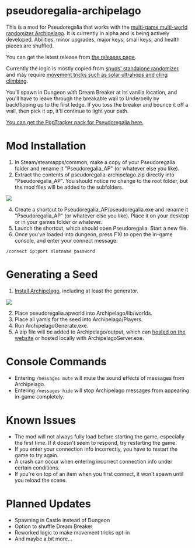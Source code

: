 # pseudoregalia-archipelago
This is a mod for Pseudoregalia that works with the [multi-game multi-world randomizer Archipelago](https://archipelago.gg/). It is currently in alpha and is being actively developed. Abilities, minor upgrades, major keys, small keys, and health pieces are shuffled.

You can get the latest release from [the releases page](https://github.com/pseudoregalia-modding/pseudoregalia-archipelago/releases).

Currently the logic is mostly copied from [spuds' standalone randomizer](https://github.com/pseudoregalia-modding/rando), and may require [movement tricks such as solar ultrahops and cling climbing](https://www.youtube.com/watch?v=kZJjYdh6huk).

You'll spawn in Dungeon with Dream Breaker at its vanilla location, and you'll have to leave through the breakable wall to Underbelly by backflipping up to the first ledge. If you toss the breaker and bounce it off a wall, then pick it up, it'll continue to light your path.

[You can get the PopTracker pack for Pseudoregalia here.](https://github.com/Br00ty/pseudoregalia_brooty)


# Mod Installation
1. In Steam/steamapps/common, make a copy of your Pseudoregalia folder and rename it "Pseudoregalia_AP" (or whatever else you like).
2. Extract the contents of pseudoregalia-archipelago.zip directly into "Pseudoregalia_AP". You should notice no change to the root folder, but the mod files will be added to the subfolders.

![](https://i.imgur.com/SGPm9oq.jpg)

4. Create a shortcut to Pseudoregalia_AP/pseudoregalia.exe and rename it "Pseudoregalia_AP" (or whatever else you like). Place it on your desktop or in your games folder or whatever.
5. Launch the shortcut, which should open Pseudoregalia. Start a new file.
6. Once you've loaded into dungeon, press F10 to open the in-game console, and enter your connect message:

`/connect ip:port slotname password`


# Generating a Seed
1. [Install Archipelago](https://archipelago.gg/tutorial/Archipelago/setup/en), including at least the generator.

![](https://i.imgur.com/9IedtY4.jpg)

2. Place pseudoregalia.apworld into Archipelago/lib/worlds.
3. Place all yamls for the seed into Archipelago/Players.
4. Run ArchipelagoGenerate.exe.
5. A zip file will be added to Archipelago/output, which can [hosted on the website](https://archipelago.gg/uploads) or hosted locally with ArchipelagoServer.exe.

# Console Commands
- Entering `/messages mute` will mute the sound effects of messages from Archipelago.
- Entering `/messages hide` will stop Archipelago messages from appearing in-game completely.

# Known Issues
- The mod will not always fully load before starting the game, especially the first time. If it doesn't seem to respond, try restarting the game.
- If you enter your connection info incorrectly, you have to restart the game to try again.
- A crash can occur when entering incorrect connection info under certain conditions.
- If you're on top of an item when you first connect, it won't spawn until you reload the scene.

# Planned Updates
- Spawning in Castle instead of Dungeon
- Option to shuffle Dream Breaker
- Reworked logic to make movement tricks opt-in
- And maybe a bit more...
